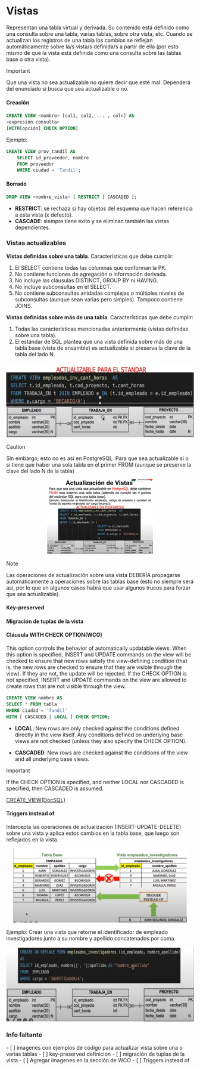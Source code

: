 <h1>Vistas</h1>
Representan una tabla virtual y derivada. Su contenido está definido como una consulta sobre una tabla, varias tablas, sobre otra vista, etc.
Cuando se actualizan los registros de una tabla los cambios se reflejan automáticamente sobre la/s vista/s definida/s a partir de ella (por esto mismo de que la vista está definida como una consulta sobre las tablas base o otra vista).

> [!IMPORTANT]
> Que una vista no sea actualizable no quiere decir que esté mal. Dependerá del enunciado si busca que sea actualizable o no.

<h4>Creación</h4>

```SQL
CREATE VIEW <nombre> [col1, col2, ... , coln] AS
<expresión consulta>
[WITH[opción] CHECK OPTION]
```

Ejemplo:

```SQL
CREATE VIEW prov_tandil AS
    SELECT id_proveedor, nombre
    FROM proveedor
    WHERE ciudad = 'Tandil';
```

<h4>Borrado</h4>

```SQL
DROP VIEW <nombre_vista> [ RESTRICT | CASCADED ];
```

- **RESTRICT**: se rechaza si hay objetos del esquema que hacen referencia a esta vista (x defecto).
- **CASCADE**: siempre tiene éxito y se eliminan también las vistas dependientes.

<h3>Vistas actualizables</h3>

**Vistas definidas sobre una tabla**. Características que debe cumplir:

1. El SELECT contiene todas las columnas que conforman la PK.
2. No contiene funciones de agregación o información derivada.
3. No incluye las cláusulas DISTINCT, GROUP BY ni HAVING.
4. No incluye subconsultas en el SELECT.
5. No contiene subconsultas anidadas complejas o múltiples niveles de subconsultas (aunque sean varias pero simples). Tampoco contiene JOINS.

**Vistas definidas sobre más de una tabla**. Características que debe cumplir:

1. Todas las características mencionadas anteriormente (vistas definidas sobre una tabla).
2. El estándar de SQL plantea que una vista definida sobre más de una tabla base (vista de ensamble) es actualizable si preserva la clave de la tabla del lado N.

<p align="center"><img src="../img/actualizacion_vistas.jpg" alt="Ejemplo de vista actualizable para el éstandar" height="200px"></p>

> [!CAUTION]
> Sin embargo, esto no es así en PostgreSQL. Para que sea actualizable si o si tiene que haber una sola tabla en el primer FROM (aunque se preserve la clave del lado N de la tabla)

<p align="center"><img src="../img/actualizable_postgresql.png" alt="Ejemplo de vista actualizable para PostgreSQL" height="200px"></p>

> [!NOTE]
> Las operaciones de actualización sobre una vista DEBERÍA propagarse automáticamente a operaciones sobre las tablas base (esto no siempre será así, por lo que en algunos casos habrá que usar algunos trucos para forzar que sea actualizable).

<h4>Key-preserved</h4>

<h4>Migración de tuplas de la vista</h4>

<h4>Cláusula WITH CHECK OPTION(WCO)</h4>
This option controls the behavior of automatically updatable views. When this option is specified, INSERT and UPDATE commands on the view will be checked to ensure that new rows satisfy the view-defining condition (that is, the new rows are checked to ensure that they are visible through the view). If they are not, the update will be rejected. If the CHECK OPTION is not specified, INSERT and UPDATE commands on the view are allowed to create rows that are not visible through the view.

```SQL
CREATE VIEW nombre AS
SELECT * FROM tabla
WHERE ciudad = 'Tandil'
WITH [ CASCADED | LOCAL ] CHECK OPTION;
```

- **LOCAL**: New rows are only checked against the conditions defined directly in the view itself. Any conditions defined on underlying base views are not checked (unless they also specify the CHECK OPTION).

- **CASCADED**: New rows are checked against the conditions of the view and all underlying base views.

> [!IMPORTANT]
> If the CHECK OPTION is specified, and neither LOCAL nor CASCADED is specified, then CASCADED is assumed.

[CREATE_VIEW(DocSQL)](https://www.postgresql.org/docs/current/sql-createview.html)

<h4>Triggers instead of</h4>
Intercepta las operaciones de actualización (INSERT-UPDATE-DELETE) sobre una vista y aplica estos cambios en la tabla base, que luego son reflejados en la vista.

<p align="center"><img src="../img/triggers_instead_of.jpg" alt="Ejemplo de vista actualizable para PostgreSQL" height="200px"></p>

Ejemplo: Crear una vista que retorne el identificador de empleado investigadores junto a su nombre y apellido concatenados por coma.

<p align="center"><img src="../img/ejemplo_triggers_instead_of.jpg" alt="Ejemplo de vista actualizable para PostgreSQL" height="200px"></p>



<h3>Info faltante</h3>
- [ ] imagenes con ejemplos de código para actualizar vista sobre una o varias tablas
- [ ] key-preserved definicion
- [ ] migración de tuplas de la vista
- [ ] Agregar imagenes en la sección de WCO
- [ ] Triggers instead of
